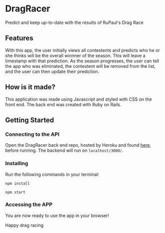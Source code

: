 # DragRacer
Predict and keep up-to-date with the results of RuPaul's Drag Race

## Features
With this app, the user initially views all contestents and predicts who he or she thinks will be the overall winnner of the season. This will leave a timestamp with that prediction. As the season progresses, the user can tell the app who was eliminated, the contestent will be removed from the list, and the user can then update their prediction.

## How is it made?
This application was made using Javascript and styled with CSS on the front end. The back end was created with Ruby on Rails.

## Getting Started
### Connecting to the API
Open the DragRacer back end repo, hosted by Heroku and found [here](https://dragracer.herokuapp.com/), before running. The backend will run on ```localhost/3000/```.

### Installing
Run the following commands in your terminal:

```
npm install
```
```
npm start
```

### Accessing the APP
You are now ready to use the app in your browser!

Happy drag racing
